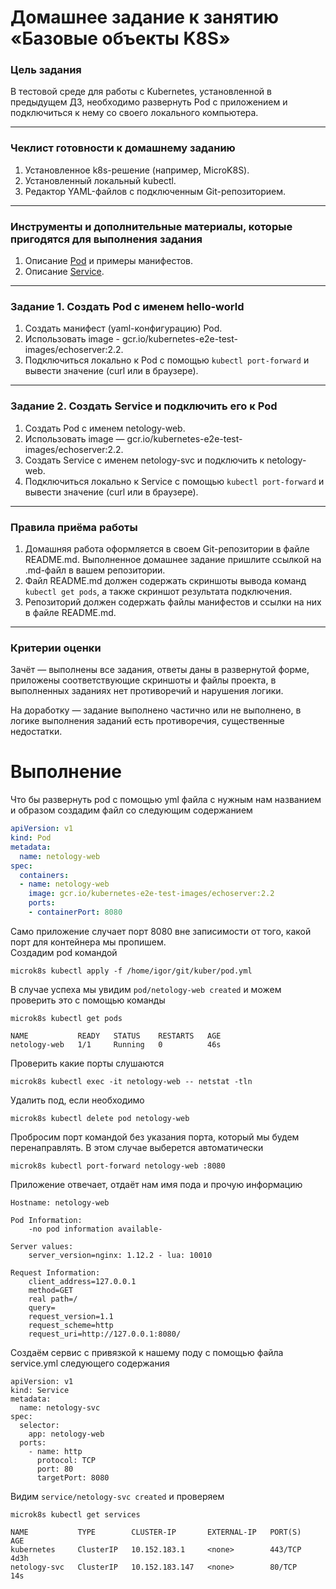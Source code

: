 # Домашнее задание к занятию «Базовые объекты K8S»

### Цель задания

В тестовой среде для работы с Kubernetes, установленной в предыдущем ДЗ, необходимо развернуть Pod с приложением и подключиться к нему со своего локального компьютера. 

------

### Чеклист готовности к домашнему заданию

1. Установленное k8s-решение (например, MicroK8S).
2. Установленный локальный kubectl.
3. Редактор YAML-файлов с подключенным Git-репозиторием.

------

### Инструменты и дополнительные материалы, которые пригодятся для выполнения задания

1. Описание [Pod](https://kubernetes.io/docs/concepts/workloads/pods/) и примеры манифестов.
2. Описание [Service](https://kubernetes.io/docs/concepts/services-networking/service/).

------

### Задание 1. Создать Pod с именем hello-world

1. Создать манифест (yaml-конфигурацию) Pod.
2. Использовать image - gcr.io/kubernetes-e2e-test-images/echoserver:2.2.
3. Подключиться локально к Pod с помощью `kubectl port-forward` и вывести значение (curl или в браузере).

------

### Задание 2. Создать Service и подключить его к Pod

1. Создать Pod с именем netology-web.
2. Использовать image — gcr.io/kubernetes-e2e-test-images/echoserver:2.2.
3. Создать Service с именем netology-svc и подключить к netology-web.
4. Подключиться локально к Service с помощью `kubectl port-forward` и вывести значение (curl или в браузере).

------

### Правила приёма работы

1. Домашняя работа оформляется в своем Git-репозитории в файле README.md. Выполненное домашнее задание пришлите ссылкой на .md-файл в вашем репозитории.
2. Файл README.md должен содержать скриншоты вывода команд `kubectl get pods`, а также скриншот результата подключения.
3. Репозиторий должен содержать файлы манифестов и ссылки на них в файле README.md.

------

### Критерии оценки
Зачёт — выполнены все задания, ответы даны в развернутой форме, приложены соответствующие скриншоты и файлы проекта, в выполненных заданиях нет противоречий и нарушения логики.

На доработку — задание выполнено частично или не выполнено, в логике выполнения заданий есть противоречия, существенные недостатки.



# Выполнение

Что бы развернуть pod с помощью yml файла с нужным нам названием и образом создадим файл со следующим содержанием  
```yml
apiVersion: v1
kind: Pod
metadata:
  name: netology-web
spec:
  containers:
  - name: netology-web
    image: gcr.io/kubernetes-e2e-test-images/echoserver:2.2
    ports:
    - containerPort: 8080
```
Само приложение случает порт 8080 вне записимости от того, какой порт для контейнера мы пропишем.  
Создадим pod командой
```
microk8s kubectl apply -f /home/igor/git/kuber/pod.yml
```
В случае успеха мы увидим `pod/netology-web created` и можем проверить это с помощью команды  
```
microk8s kubectl get pods
```
```
NAME           READY   STATUS    RESTARTS   AGE
netology-web   1/1     Running   0          46s
```
Проверить какие порты слушаются  
```
microk8s kubectl exec -it netology-web -- netstat -tln
```
Удалить под, если необходимо
```
microk8s kubectl delete pod netology-web
```
Пробросим порт командой без указания порта, который мы будем перенаправлять. В этом случае выберется автоматически
```
microk8s kubectl port-forward netology-web :8080
```
Приложение отвечает, отдаёт нам имя пода и прочую информацию  
```
Hostname: netology-web

Pod Information:
	-no pod information available-

Server values:
	server_version=nginx: 1.12.2 - lua: 10010

Request Information:
	client_address=127.0.0.1
	method=GET
	real path=/
	query=
	request_version=1.1
	request_scheme=http
	request_uri=http://127.0.0.1:8080/
```
Создаём сервис с привязкой к нашему поду с помощью файла service.yml следующего содержания
```
apiVersion: v1
kind: Service
metadata:
  name: netology-svc
spec:
  selector:
    app: netology-web
  ports:
    - name: http
      protocol: TCP
      port: 80
      targetPort: 8080
```
Видим `service/netology-svc created` и проверяем  
```
microk8s kubectl get services
```
```
NAME           TYPE        CLUSTER-IP       EXTERNAL-IP   PORT(S)   AGE
kubernetes     ClusterIP   10.152.183.1     <none>        443/TCP   4d3h
netology-svc   ClusterIP   10.152.183.147   <none>        80/TCP    14s
```

